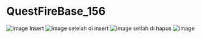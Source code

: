 ﻿# QuestFireBase_156
 ![image](https://github.com/user-attachments/assets/2d807210-3ab5-4843-acd0-64a62cd5e30d)
Insert
![image](https://github.com/user-attachments/assets/3a978640-df3e-4be7-ba68-1946f45a0b5b)
setelah di insert
![image](https://github.com/user-attachments/assets/0831b3fd-e151-4692-916b-70d36c0c5a7c)
setlah di hapus
![image](https://github.com/user-attachments/assets/2807fd1a-3caa-493b-af5e-da58f579c9c6)


